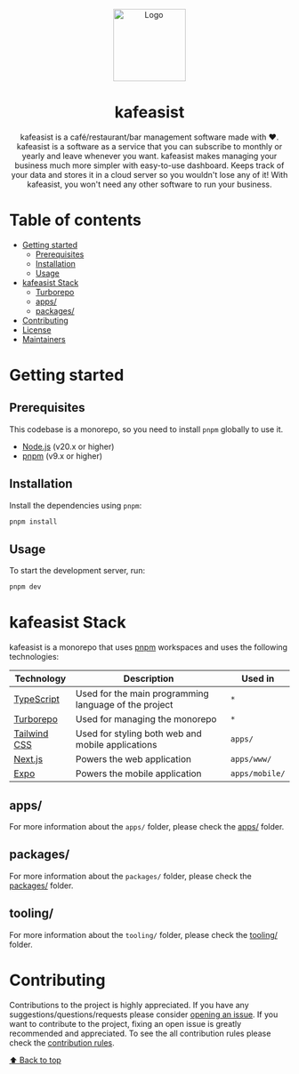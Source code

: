 <p align="center">
  <img src="https://user-images.githubusercontent.com/40398628/219168270-f14d82ed-1466-4cf2-9d2f-e02bdf00bce4.png" width="130" alt="Logo" />
</p>

<h1 align="center">
  kafeasist
</h1>

<p align="center">
  kafeasist is a café/restaurant/bar management software made with ❤️. kafeasist is a software as a service that you can subscribe to monthly or yearly and leave whenever you want. kafeasist makes managing your business much more simpler with easy-to-use dashboard. Keeps track of your data and stores it in a cloud server so you wouldn't lose any of it! With kafeasist, you won't need any other software to run your business.
</p>

# Table of contents

- [Getting started](#getting-started)
  - [Prerequisites](#prerequisites)
  - [Installation](#installation)
  - [Usage](#usage)
- [kafeasist Stack](#kafeasist-stack)
  - [Turborepo](#turborepo)
  - [apps/](#apps/)
  - [packages/](#packages/)
- [Contributing](#contributing)
- [License](#license)
- [Maintainers](#maintainers)

# Getting started

## Prerequisites

This codebase is a monorepo, so you need to install `pnpm` globally to use it.

- [Node.js](https://nodejs.org/en/) (v20.x or higher)
- [pnpm](https://pnpm.io/) (v9.x or higher)

## Installation

Install the dependencies using `pnpm`:

```bash
pnpm install
```

## Usage

To start the development server, run:

```bash
pnpm dev
```

# kafeasist Stack

kafeasist is a monorepo that uses [pnpm](https://pnpm.io/) workspaces and uses the following technologies:

| Technology                                    | Description                                           | Used in        |
| --------------------------------------------- | ----------------------------------------------------- | -------------- |
| [TypeScript](https://www.typescriptlang.org/) | Used for the main programming language of the project | `*`            |
| [Turborepo](https://turbo.build/repo)         | Used for managing the monorepo                        | `*`            |
| [Tailwind CSS](https://tailwindcss.com/)      | Used for styling both web and mobile applications     | `apps/`        |
| [Next.js](https://nextjs.org/)                | Powers the web application                            | `apps/www/`    |
| [Expo](https://expo.dev/)                     | Powers the mobile application                         | `apps/mobile/` |

## apps/

For more information about the `apps/` folder, please check the [apps/](apps/) folder.

## packages/

For more information about the `packages/` folder, please check the [packages/](packages/) folder.

## tooling/

For more information about the `tooling/` folder, please check the [tooling/](tooling/) folder.

# Contributing

Contributions to the project is highly appreciated. If you have any suggestions/questions/requests please consider [opening an issue](https://github.com/kafeasist/kafeasist/issues/new). If you want to contribute to the project, fixing an open issue is greatly recommended and appreciated. To see the all contribution rules please check the [contribution rules](CONTRIBUTING.md).

[⬆ Back to top](#table-of-contents)
